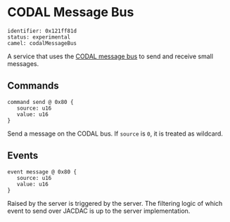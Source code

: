 # CODAL Message Bus

    identifier: 0x121ff81d
    status: experimental
    camel: codalMessageBus
    
A service that uses the [CODAL message bus](https://lancaster-university.github.io/microbit-docs/ubit/messageBus/) to send and receive small messages.

## Commands

    command send @ 0x80 {
       source: u16
       value: u16
    }

Send a message on the CODAL bus. If `source` is `0`, it is treated as wildcard.

## Events

    event message @ 0x80 {
       source: u16
       value: u16
    }

Raised by the server is triggered by the server. The filtering logic of which event to send over JACDAC is up to the server implementation.
